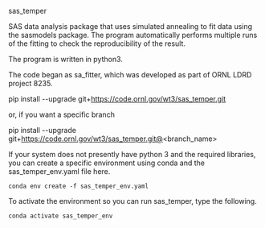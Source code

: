 sas_temper 

SAS data analysis package that uses simulated annealing to fit data using the sasmodels package.
The program automatically performs multiple runs of the fitting to check the reproducibility of the result.

The program is written in python3.
 
The code began as sa_fitter, which was developed as part of ORNL LDRD project 8235.
     
pip install --upgrade git+https://code.ornl.gov/wt3/sas_temper.git

or, if you want a specific branch

pip install --upgrade git+https://code.ornl.gov/wt3/sas_temper.git@<branch_name>


If your system does not presently have python 3 and the required libraries, 
you can create a specific environment using conda and the sas_temper_env.yaml file here.

```
conda env create -f sas_temper_env.yaml
```

To activate the environment so you can run sas_temper, type the following.

```
conda activate sas_temper_env
```

